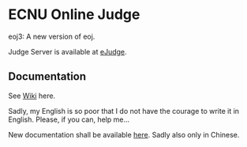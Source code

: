 # ECNU Online Judge

eoj3: A new version of eoj.

Judge Server is available at [eJudge](https://github.com/ultmaster/ejudge).

## Documentation

See [Wiki](https://github.com/ultmaster/eoj3/wiki) here.

Sadly, my English is so poor that I do not have the courage to write it in English. Please, if you can, help me...

New documentation shall be available [here](https://ultmaster.github.io/eoj3/). Sadly also only in Chinese.